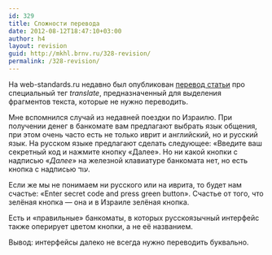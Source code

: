 ```yaml
---
id: 329
title: Сложности перевода
date: 2012-08-12T18:47:10+03:00
author: h4
layout: revision
guid: http://mkhl.brnv.ru/328-revision/
permalink: /328-revision/
---
```

На web-standards.ru недавно был опубликован [перевод статьи](http://web-standards.ru/articles/translate-attribute/) про специальный тег _translate_, предназначенный для выделения фрагментов текста, которые не нужно переводить.

Мне вспомнился случай из недавней поездки по Израилю. При получении денег в банкомате вам предлагают выбрать язык общения, при этом очень часто есть не только иврит и английский, но и русский язык. На русском языке предлагают сделать следующее: «Введите ваш секретный код и нажмите кнопку «Далее». Но ни какой кнопки с надписью «_Далее_» на железной клавиатуре банкомата нет, но есть кнопка с надписью עוד.

Если же мы не понимаем ни русского или на иврита, то будет нам счастье: «Enter secret code and press green button». Счастье от того, что зелёная кнопка — она и в Израиле зелёная кнопка.

Есть и «правильные» банкоматы, в которых русскоязычный интерфейс также оперирует цветом кнопки, а не её названием.

Вывод: интерфейсы далеко не всегда нужно переводить буквально.